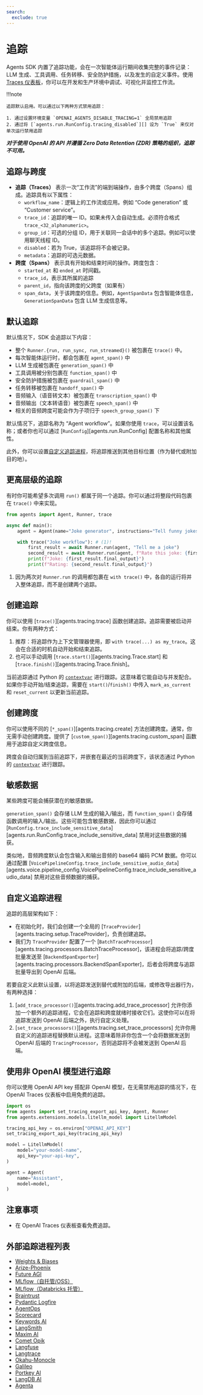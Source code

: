 ```yaml
---
search:
  exclude: true
---
```

# 追踪

Agents SDK 内置了追踪功能，会在一次智能体运行期间收集完整的事件记录：LLM 生成、工具调用、任务转移、安全防护措施，以及发生的自定义事件。使用 [Traces 仪表板](https://platform.openai.com/traces)，你可以在开发和生产环境中调试、可视化并监控工作流。

!!!note

    追踪默认启用。可以通过以下两种方式禁用追踪：

    1. 通过设置环境变量 `OPENAI_AGENTS_DISABLE_TRACING=1` 全局禁用追踪
    2. 通过将 [`agents.run.RunConfig.tracing_disabled`][] 设为 `True` 来仅对单次运行禁用追踪

***对于使用 OpenAI 的 API 并遵循 Zero Data Retention (ZDR) 策略的组织，追踪不可用。***

## 追踪与跨度

-   **追踪（Traces）** 表示一次“工作流”的端到端操作，由多个跨度（Spans）组成。追踪具有以下属性：
    -   `workflow_name`：逻辑上的工作流或应用。例如 “Code generation” 或 “Customer service”。
    -   `trace_id`：追踪的唯一 ID。如果未传入会自动生成。必须符合格式 `trace_<32_alphanumeric>`。
    -   `group_id`：可选的分组 ID，用于关联同一会话中的多个追踪。例如可以使用聊天线程 ID。
    -   `disabled`：若为 True，该追踪将不会被记录。
    -   `metadata`：追踪的可选元数据。
-   **跨度（Spans）** 表示具有开始和结束时间的操作。跨度包含：
    -   `started_at` 和 `ended_at` 时间戳。
    -   `trace_id`，表示其所属的追踪
    -   `parent_id`，指向该跨度的父跨度（如果有）
    -   `span_data`，关于该跨度的信息。例如，`AgentSpanData` 包含智能体信息，`GenerationSpanData` 包含 LLM 生成信息等。

## 默认追踪

默认情况下，SDK 会追踪以下内容：

-   整个 `Runner.{run, run_sync, run_streamed}()` 被包裹在 `trace()` 中。
-   每次智能体运行时，都会包裹在 `agent_span()` 中
-   LLM 生成被包裹在 `generation_span()` 中
-   工具调用被分别包裹在 `function_span()` 中
-   安全防护措施被包裹在 `guardrail_span()` 中
-   任务转移被包裹在 `handoff_span()` 中
-   音频输入（语音转文本）被包裹在 `transcription_span()` 中
-   音频输出（文本转语音）被包裹在 `speech_span()` 中
-   相关的音频跨度可能会作为子项归于 `speech_group_span()` 下

默认情况下，追踪名称为 “Agent workflow”。如果你使用 `trace`，可以设置该名称；或者你也可以通过 [`RunConfig`][agents.run.RunConfig] 配置名称和其他属性。

此外，你可以设置[自定义追踪进程](#custom-tracing-processors)，将追踪推送到其他目标位置（作为替代或附加目的地）。

## 更高层级的追踪

有时你可能希望多次调用 `run()` 都属于同一个追踪。你可以通过将整段代码包裹在 `trace()` 中来实现。

```python
from agents import Agent, Runner, trace

async def main():
    agent = Agent(name="Joke generator", instructions="Tell funny jokes.")

    with trace("Joke workflow"): # (1)!
        first_result = await Runner.run(agent, "Tell me a joke")
        second_result = await Runner.run(agent, f"Rate this joke: {first_result.final_output}")
        print(f"Joke: {first_result.final_output}")
        print(f"Rating: {second_result.final_output}")
```

1. 因为两次对 `Runner.run` 的调用都包裹在 `with trace()` 中，各自的运行将并入整体追踪，而不是创建两个追踪。

## 创建追踪

你可以使用 [`trace()`][agents.tracing.trace] 函数创建追踪。追踪需要被启动并结束。你有两种方式：

1. 推荐：将追踪作为上下文管理器使用，即 `with trace(...) as my_trace`。这会在合适的时机自动开始和结束追踪。
2. 也可以手动调用 [`trace.start()`][agents.tracing.Trace.start] 和 [`trace.finish()`][agents.tracing.Trace.finish]。

当前追踪通过 Python 的 [`contextvar`](https://docs.python.org/3/library/contextvars.html) 进行跟踪。这意味着它能自动与并发配合。如果你手动开始/结束追踪，需要在 `start()`/`finish()` 中传入 `mark_as_current` 和 `reset_current` 以更新当前追踪。

## 创建跨度

你可以使用不同的 [`*_span()`][agents.tracing.create] 方法创建跨度。通常，你无需手动创建跨度。提供了 [`custom_span()`][agents.tracing.custom_span] 函数用于追踪自定义跨度信息。

跨度会自动归属到当前追踪下，并嵌套在最近的当前跨度下，该状态通过 Python 的 [`contextvar`](https://docs.python.org/3/library/contextvars.html) 进行跟踪。

## 敏感数据

某些跨度可能会捕获潜在的敏感数据。

`generation_span()` 会存储 LLM 生成的输入/输出，而 `function_span()` 会存储函数调用的输入/输出。这些可能包含敏感数据，因此你可以通过 [`RunConfig.trace_include_sensitive_data`][agents.run.RunConfig.trace_include_sensitive_data] 禁用对这些数据的捕获。

类似地，音频跨度默认会包含输入和输出音频的 base64 编码 PCM 数据。你可以通过配置 [`VoicePipelineConfig.trace_include_sensitive_audio_data`][agents.voice.pipeline_config.VoicePipelineConfig.trace_include_sensitive_audio_data] 禁用对这些音频数据的捕获。

## 自定义追踪进程

追踪的高层架构如下：

-   在初始化时，我们会创建一个全局的 [`TraceProvider`][agents.tracing.setup.TraceProvider]，负责创建追踪。
-   我们为 `TraceProvider` 配置了一个 [`BatchTraceProcessor`][agents.tracing.processors.BatchTraceProcessor]，该进程会将追踪/跨度批量发送至 [`BackendSpanExporter`][agents.tracing.processors.BackendSpanExporter]，后者会将跨度与追踪批量导出到 OpenAI 后端。

若要自定义此默认设置，以将追踪发送到替代或附加的后端，或修改导出器行为，有两种选择：

1. [`add_trace_processor()`][agents.tracing.add_trace_processor] 允许你添加一个额外的追踪进程，它会在追踪和跨度就绪时接收它们。这使你可以在将追踪发送到 OpenAI 后端之外，执行自定义处理。
2. [`set_trace_processors()`][agents.tracing.set_trace_processors] 允许你用自定义的追踪进程替换默认进程。这意味着除非你包含一个会将数据发送到 OpenAI 后端的 `TracingProcessor`，否则追踪将不会被发送到 OpenAI 后端。

## 使用非 OpenAI 模型进行追踪

你可以使用 OpenAI API key 搭配非 OpenAI 模型，在无需禁用追踪的情况下，在 OpenAI Traces 仪表板中启用免费的追踪。

```python
import os
from agents import set_tracing_export_api_key, Agent, Runner
from agents.extensions.models.litellm_model import LitellmModel

tracing_api_key = os.environ["OPENAI_API_KEY"]
set_tracing_export_api_key(tracing_api_key)

model = LitellmModel(
    model="your-model-name",
    api_key="your-api-key",
)

agent = Agent(
    name="Assistant",
    model=model,
)
```

## 注意事项
- 在 OpenAI Traces 仪表板查看免费追踪。

## 外部追踪进程列表

-   [Weights & Biases](https://weave-docs.wandb.ai/guides/integrations/openai_agents)
-   [Arize-Phoenix](https://docs.arize.com/phoenix/tracing/integrations-tracing/openai-agents-sdk)
-   [Future AGI](https://docs.futureagi.com/future-agi/products/observability/auto-instrumentation/openai_agents)
-   [MLflow（自托管/OSS）](https://mlflow.org/docs/latest/tracing/integrations/openai-agent)
-   [MLflow（Databricks 托管）](https://docs.databricks.com/aws/en/mlflow/mlflow-tracing#-automatic-tracing)
-   [Braintrust](https://braintrust.dev/docs/guides/traces/integrations#openai-agents-sdk)
-   [Pydantic Logfire](https://logfire.pydantic.dev/docs/integrations/llms/openai/#openai-agents)
-   [AgentOps](https://docs.agentops.ai/v1/integrations/agentssdk)
-   [Scorecard](https://docs.scorecard.io/docs/documentation/features/tracing#openai-agents-sdk-integration)
-   [Keywords AI](https://docs.keywordsai.co/integration/development-frameworks/openai-agent)
-   [LangSmith](https://docs.smith.langchain.com/observability/how_to_guides/trace_with_openai_agents_sdk)
-   [Maxim AI](https://www.getmaxim.ai/docs/observe/integrations/openai-agents-sdk)
-   [Comet Opik](https://www.comet.com/docs/opik/tracing/integrations/openai_agents)
-   [Langfuse](https://langfuse.com/docs/integrations/openaiagentssdk/openai-agents)
-   [Langtrace](https://docs.langtrace.ai/supported-integrations/llm-frameworks/openai-agents-sdk)
-   [Okahu-Monocle](https://github.com/monocle2ai/monocle)
-   [Galileo](https://v2docs.galileo.ai/integrations/openai-agent-integration#openai-agent-integration)
-   [Portkey AI](https://portkey.ai/docs/integrations/agents/openai-agents)
-   [LangDB AI](https://docs.langdb.ai/getting-started/working-with-agent-frameworks/working-with-openai-agents-sdk)
-   [Agenta](https://docs.agenta.ai/observability/integrations/openai-agents)
